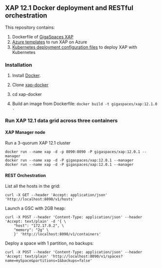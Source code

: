 ## XAP 12.1 Docker deployment and RESTful orchestration

This repository contains:

1. Dockerfile of [GigaSpaces XAP](http://www.gigaspaces.com/imc)
2. [Azure templates](azure-templates/README.md) to run XAP on Azure
3. [Kubernetes deployment configuration files](kubernetes-templates/README.md) to deploy XAP with Kubernetes

### Installation

1. Install [Docker](https://www.docker.com/).

2. Clone [xap-docker](https://github.com/xap/xap-docker.git)

3. cd xap-docker 

4. Build an image from Dockerfile: `docker build -t gigaspaces/xap:12.1.0 .`

### Run XAP 12.1 data grid across three containers

#### XAP Manager node

Run a 3-quorum XAP 12.1 cluster

	docker run --name xap -d -p 8090:8090 -P gigaspaces/xap:12.0.1 --manager
    docker run --name xap -d -P gigaspaces/xap:12.0.1 --manager
	docker run --name xap -d -P gigaspaces/xap:12.0.1 --manager

#### REST Orchestration 

List all the hosts in the grid: 

	curl -X GET --header 'Accept: application/json' 'http://localhost:8090/v1/hosts'
    
Launch a GSC with 2GB heap: 

	curl -X POST --header 'Content-Type: application/json' --header 'Accept: text/plain' -d '{ \ 
   		"host": "172.17.0.2", \ 
   		"memory": "2g" \ 
 		}' 'http://localhost:8090/v1/containers'
	

Deploy a space with 1 partition, no backups: 

	curl -X POST --header 'Content-Type: application/json' --header 'Accept: text/plain' 'http://localhost:8090/v1/spaces?name=mySpace&partitions=1&backups=false'

    


